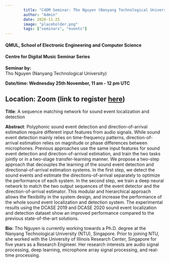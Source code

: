 ```yaml
---
        title: "C4DM Seminar: Tho Nguyen (Nanyang Technological University)"
        author: "Admin"
        date: 2020-11-25
        image: "placeholder.png"
        tags: ["seminars", "events"]
---
```


#### QMUL, School of Electronic Engineering and Computer Science

#### Centre for Digital Music Seminar Series

**Seminar by:**   
    Tho Nguyen (Nanyang Technological University)

**Date/time: Wednesday 25th November, 11 am - 12 pm UTC**

**Location: Zoom (link to register [here](https://qmul-ac-uk.zoom.us/meeting/register/tZIkceyhpzsrG9LtSTke-tK-GhQ-IUDuxnuQ))**  
-----------------

<b>Title</b>: A sequence matching network for sound event localization and detection

<b>Abstract</b>:
Polyphonic sound event detection and direction-of-arrival estimation require different input features from audio signals. While sound event detection mainly relies on time-frequency patterns, direction-of-arrival estimation relies on magnitude or phase differences between microphones. Previous approaches use the same input features for sound event detection and direction-of-arrival estimation, and train the two tasks jointly or in a two-stage transfer-learning
manner. We propose a two-step approach that decouples the learning of the sound event detection and directional-of-arrival estimation systems. In the first step, we detect the sound events and estimate the directions-of-arrival separately to optimize the performance of each system. In the second step, we train a deep neural network to match the two output sequences of the event detector and the direction-of-arrival estimator. This modular and hierarchical approach allows the
flexibility in the system design, and increase the performance of the whole sound event localization and detection system. The experimental results using the DCASE 2019 and DCASE 2020 sound event localization and detection dataset show an improved performance compared to the previous state-of-the-art solutions.

<b>Bio</b>: 
Tho Nguyen is currently working towards a Ph.D. degree at the Nanyang Technological University (NTU), Singapore. Prior to joining NTU, she worked with the University of Illinois Research Center, Singapore for five years as a Research Engineer. Her research interests are audio signal processing, deep learning, microphone array signal processing, and real-time processing.
